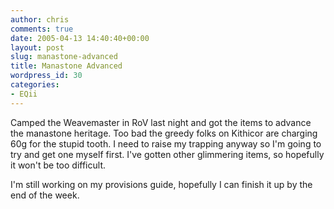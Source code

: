 ```yaml
---
author: chris
comments: true
date: 2005-04-13 14:40:40+00:00
layout: post
slug: manastone-advanced
title: Manastone Advanced
wordpress_id: 30
categories:
- EQii
---
```


Camped the Weavemaster in RoV last night and got the items to advance the manastone heritage. Too bad the greedy folks on Kithicor are charging 60g for the stupid tooth. I need to raise my trapping anyway so I'm going to try and get one myself first. I've gotten other glimmering items, so hopefully it won't be too difficult.

I'm still working on my provisions guide, hopefully I can finish it up by the end of the week.



